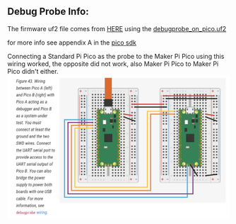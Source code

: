 ## Debug Probe Info:
The firmware uf2 file comes from [HERE](https://github.com/raspberrypi/debugprobe/releases/tag/debugprobe-v2.0.1)
using the [debugprobe_on_pico.uf2](https://github.com/raspberrypi/debugprobe/releases/download/debugprobe-v2.0.1/debugprobe_on_pico.uf2)

for more info see appendix A in the [pico sdk](https://datasheets.raspberrypi.com/pico/getting-started-with-pico.pdf)

Connecting a Standard Pi Pico as the probe to the Maker Pi Pico using this wiring worked, the opposite did not work, also Maker Pi Pico to Maker Pi Pico didn't either.
![Wiring Diagram](Screen%20Shot%202024-06-08%20at%2023.05.53.png)
